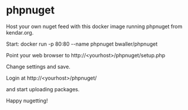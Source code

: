 # phpnuget
Host your own nuget feed with this docker image running phpnuget from kendar.org.

Start: docker run -p 80:80 --name phpnuget bwaller/phpnuget

Point your web browser to http://\<yourhost\>/phpnuget/setup.php

Change settings and save.

Login at http://\<yourhost\>/phpnuget/

and start uploading packages.

Happy nugetting!
